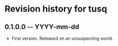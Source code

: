 # Revision history for tusq

## 0.1.0.0 -- YYYY-mm-dd

* First version. Released on an unsuspecting world.
